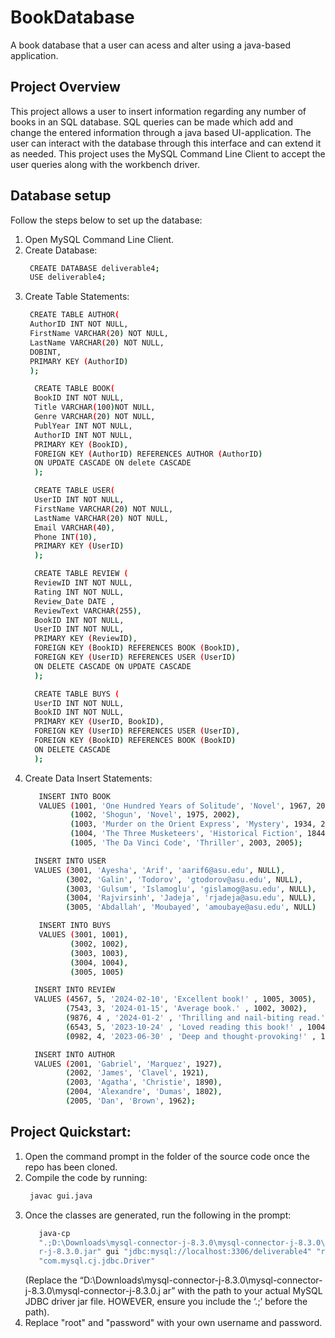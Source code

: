 # BookDatabase
A book database that a user can acess and alter using a java-based application.

## Project Overview
This project allows a user to insert information regarding any number of books in an SQL database. SQL queries can be made which add and change the entered information through a java based UI-application. The user can interact with the database through this interface and can extend it as needed. This project uses the MySQL Command Line Client to accept the user queries along with the workbench driver.

## Database setup
Follow the steps below to set up the database:
1. Open MySQL Command Line Client.
2. Create Database:
     ```bash
      CREATE DATABASE deliverable4;
      USE deliverable4;
    ```
3. Create Table Statements:
     ```bash
      CREATE TABLE AUTHOR(
      AuthorID INT NOT NULL,
      FirstName VARCHAR(20) NOT NULL,
      LastName VARCHAR(20) NOT NULL,
      DOBINT,
      PRIMARY KEY (AuthorID)
      );
    ```
    ```bash
      CREATE TABLE BOOK(
      BookID INT NOT NULL,
      Title VARCHAR(100)NOT NULL,
      Genre VARCHAR(20) NOT NULL,
      PublYear INT NOT NULL,
      AuthorID INT NOT NULL,
      PRIMARY KEY (BookID),
      FOREIGN KEY (AuthorID) REFERENCES AUTHOR (AuthorID)
      ON UPDATE CASCADE ON delete CASCADE
      );
    ```
    ```bash
      CREATE TABLE USER(
      UserID INT NOT NULL,
      FirstName VARCHAR(20) NOT NULL,
      LastName VARCHAR(20) NOT NULL,
      Email VARCHAR(40),
      Phone INT(10),
      PRIMARY KEY (UserID)
      );
    ```
    ```bash
      CREATE TABLE REVIEW (
      ReviewID INT NOT NULL,
      Rating INT NOT NULL,
      Review_Date DATE ,
      ReviewText VARCHAR(255),
      BookID INT NOT NULL,
      UserID INT NOT NULL,
      PRIMARY KEY (ReviewID),
      FOREIGN KEY (BookID) REFERENCES BOOK (BookID),
      FOREIGN KEY (UserID) REFERENCES USER (UserID)
      ON DELETE CASCADE ON UPDATE CASCADE
      );
    ```
    ```bash
      CREATE TABLE BUYS (
      UserID INT NOT NULL,
      BookID INT NOT NULL,
      PRIMARY KEY (UserID, BookID),
      FOREIGN KEY (UserID) REFERENCES USER (UserID),
      FOREIGN KEY (BookID) REFERENCES BOOK (BookID)
      ON DELETE CASCADE
      );
    ```
4. Create Data Insert Statements:
    ```bash
       INSERT INTO BOOK
       VALUES (1001, 'One Hundred Years of Solitude', 'Novel', 1967, 2001),
              (1002, 'Shogun', 'Novel', 1975, 2002),
              (1003, 'Murder on the Orient Express', 'Mystery', 1934, 2003),
              (1004, 'The Three Musketeers', 'Historical Fiction', 1844, 2004),
              (1005, 'The Da Vinci Code', 'Thriller', 2003, 2005);
    ```
    ```bash
      INSERT INTO USER
      VALUES (3001, 'Ayesha', 'Arif', 'aarif6@asu.edu', NULL),
             (3002, 'Galin', 'Todorov', 'gtodorov@asu.edu', NULL),
             (3003, 'Gulsum', 'Islamoglu', 'gislamog@asu.edu', NULL),
             (3004, 'Rajvirsinh', 'Jadeja', 'rjadeja@asu.edu', NULL),
             (3005, 'Abdallah', 'Moubayed', 'amoubaye@asu.edu', NULL)
    ```
    ```bash
       INSERT INTO BUYS
       VALUES (3001, 1001),
              (3002, 1002),
              (3003, 1003),
              (3004, 1004),
              (3005, 1005)
    ```
    ```bash
      INSERT INTO REVIEW
      VALUES (4567, 5, '2024-02-10', 'Excellent book!' , 1005, 3005),
             (7543, 3, '2024-01-15', 'Average book.' , 1002, 3002),
             (9876, 4 , '2024-01-2' , 'Thrilling and nail-biting read.' , 1003, 3003),
             (6543, 5, '2023-10-24' , 'Loved reading this book!' , 1004, 3004),
             (0982, 4, '2023-06-30' , 'Deep and thought-provoking!' , 1001, 3001)
    ```
    ```bash
      INSERT INTO AUTHOR
      VALUES (2001, 'Gabriel', 'Marquez', 1927),
             (2002, 'James', 'Clavel', 1921),
             (2003, 'Agatha', 'Christie', 1890),
             (2004, 'Alexandre', 'Dumas', 1802),
             (2005, 'Dan', 'Brown', 1962);
    ```

## Project Quickstart:
1. Open the command prompt in the folder of the source code once the repo has been cloned.
2. Compile the code by running:
    ```bash
     javac gui.java
    ```
3. Once the classes are generated, run the following in the prompt:
    ```bash
       java-cp
       ".;D:\Downloads\mysql-connector-j-8.3.0\mysql-connector-j-8.3.0\mysql-connecto
       r-j-8.3.0.jar" gui "jdbc:mysql://localhost:3306/deliverable4" "root" "password"
       "com.mysql.cj.jdbc.Driver"
    ```
    (Replace the
    “D:\Downloads\mysql-connector-j-8.3.0\mysql-connector-j-8.3.0\mysql-connector-j-8.3.0.j
    ar” with the path to your actual MySQL JDBC driver jar file. HOWEVER, ensure you
    include the ‘.;’ before the path).
4. Replace "root" and "password" with your own username and password.

